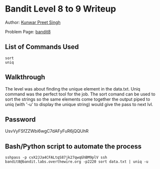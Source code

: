 # Bandit Level 8 to 9 Writeup


Author: [Kunwar Preet Singh](https://github.com/enkryp)

Problem Page: [bandit8](https://overthewire.org/bandit/bandit9.html) 

## List of Commands Used
```
sort 
uniq
```

## Walkthrough

The level was about finding the unique element in the data.txt. Uniq command was the perfect tool for the job. The sort comand can be used to sort the strings so the same elements come together the output piped to uniq (with '-u' to display the unique string) would give the pass to next lvl. 

## Password
UsvVyFSfZZWbi6wgC7dAFyFuR6jQQUhR

## Bash/Python script to automate the process
```
sshpass -p cvX2JJa4CFALtqS87jk27qwqGhBM9plV ssh bandit8@bandit.labs.overthewire.org -p2220 sort data.txt | uniq -u

```


